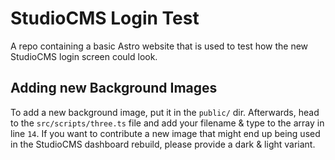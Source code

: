 # StudioCMS Login Test

A repo containing a basic Astro website that is used to test how the new StudioCMS login screen could look.

## Adding new Background Images
To add a new background image, put it in the `public/` dir. Afterwards, head to the `src/scripts/three.ts` file and add your 
filename & type to the array in line `14`. If you want to contribute a new image that might end up being used in the StudioCMS 
dashboard rebuild, please provide a dark & light variant.